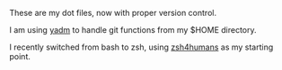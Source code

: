 These are my dot files, now with proper version control.

I am using [yadm](https://github.com/TheLocehiliosan/yadm) to handle git functions from my $HOME directory.

I recently switched from bash to zsh, using [zsh4humans](https://github.com/romkatv/zsh4humans) as my starting point.
